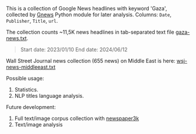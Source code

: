 This is a collection of Google News headlines with keyword 'Gaza', collected by [Gnews](https://pypi.org/project/gnews/) Python module for later analysis.
Columns:
`Date`, `Publisher`, `Title`, `url`.

The collection counts ~11,5K news headlines in tab-separated text file [gaza-news.txt](https://github.com/evgeny-kolonsky/gaza-news/blob/main/gaza-news.txt).
> Start date: 2023/01/10
> End date: 2024/06/12 

Wall Street Journal news collection (655 news) on Middle East is here: [wsj-news-middleeast.txt](https://github.com/evgeny-kolonsky/gaza-news/blob/main/wsj-news-middleeast.txt)

Possible usage:
1. Statistics.
2. NLP titles language analysis.

Future development:
1. Full text/image corpus collection with [newspaper3k](https://newspaper.readthedocs.io/en/latest/)
2. Text/image analysis 
